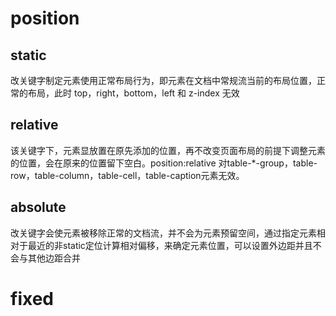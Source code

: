 # position

## static

改关键字制定元素使用正常布局行为，即元素在文档中常规流当前的布局位置，正常的布局，此时 top，right，bottom，left 和 z-index 无效

## relative

该关键字下，元素显放置在原先添加的位置，再不改变页面布局的前提下调整元素的位置，会在原来的位置留下空白。position:relative 对table-*-group，table-row，table-column，table-cell，table-caption元素无效。

## absolute

改关键字会使元素被移除正常的文档流，并不会为元素预留空间，通过指定元素相对于最近的非static定位计算相对偏移，来确定元素位置，可以设置外边距并且不会与其他边距合并

# fixed
